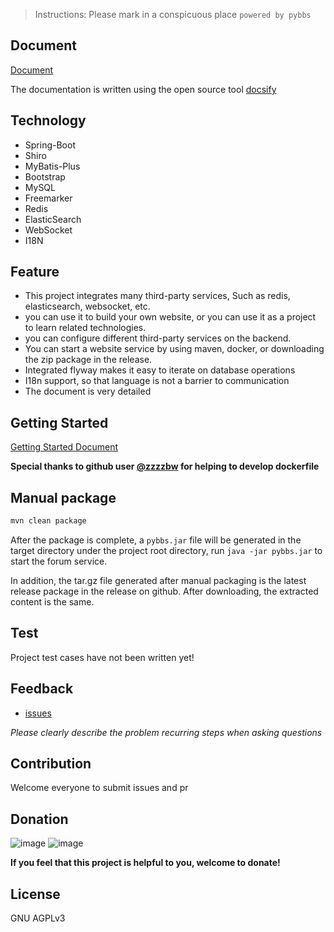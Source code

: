 > Instructions: Please mark in a conspicuous place `powered by pybbs`

## Document

[Document](https://atjiu.github.io/pybbs/)

The documentation is written using the open source tool [docsify](https://docsify.js.org/#/quickstart)

## Technology

- Spring-Boot
- Shiro
- MyBatis-Plus
- Bootstrap
- MySQL
- Freemarker
- Redis
- ElasticSearch
- WebSocket
- I18N

## Feature

- This project integrates many third-party services, Such as redis, elasticsearch, websocket, etc.
- you can use it to build your own website, or you can use it as a project to learn related technologies.
- you can configure different third-party services on the backend.
- You can start a website service by using maven, docker, or downloading the zip package in the release.
- Integrated flyway makes it easy to iterate on database operations
- I18n support, so that language is not a barrier to communication
- The document is very detailed

## Getting Started

[Getting Started Document](https://atjiu.github.io/pybbs/#%E5%BF%AB%E9%80%9F%E5%BC%80%E5%A7%8B)

**Special thanks to github user [@zzzzbw](https://github.com/zzzzbw) for helping to develop dockerfile**

## Manual package

```bash
mvn clean package
```

After the package is complete, a `pybbs.jar` file will be generated in the target directory under the project root directory, run `java -jar pybbs.jar` to start the forum service.

In addition, the tar.gz file generated after manual packaging is the latest release package in the release on github. After downloading, the extracted content is the same.

## Test

Project test cases have not been written yet!

## Feedback

- [issues](https://github.com/tomoya92/pybbs/issues)

*Please clearly describe the problem recurring steps when asking questions*

## Contribution

Welcome everyone to submit issues and pr

## Donation

![image](https://cloud.githubusercontent.com/assets/6915570/18000010/9283d530-6bae-11e6-8c34-cd27060b9074.png)
![image](https://cloud.githubusercontent.com/assets/6915570/17999995/7c2a4db4-6bae-11e6-891c-4b6bc4f00f4b.png)

**If you feel that this project is helpful to you, welcome to donate!**

## License

GNU AGPLv3
